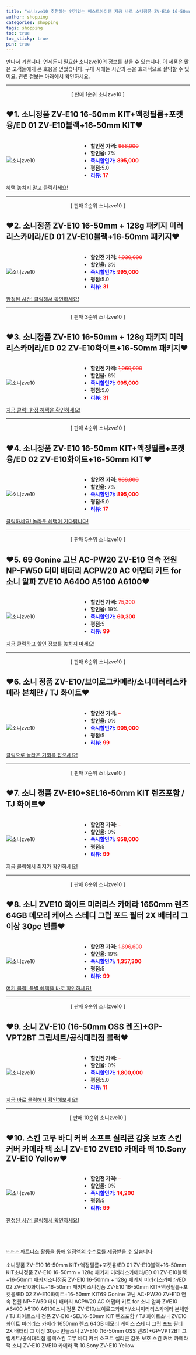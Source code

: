 ```yaml
---
title: "소니zve10 추천하는 인기있는 베스트아이템 지금 바로 소니정품 ZV-E10 16-50mm KIT+액정필름+포켓융/ED 01"
author: shopping
categories: shopping
tags: shopping
toc: true
toc_sticky: true
pin: true
---
```

만나서 기쁩니다. 언제든지 필요한 소니zve10의 정보를 찾을 수 있습니다. 이 제품은 많은 고객들에게 큰 호응을 얻었습니다. 구매 시에는 시간과 돈을 효과적으로 절약할 수 있어요. 관련 정보는 아래에서 확인하세요.

---
<p class="toplist" style="margin: 0 auto; display: block; width: fit-content;">[ 판매 1순위 소니zve10 ]</p>

<h2><strong>❤️1. 소니정품 ZV-E10 16-50mm KIT+액정필름+포켓융/ED 01 ZV-E10블랙+16-50mm KIT❤️</strong></h2>

<div style="display: flex; align-items: center;">
    <div style="flex: 0.4;">
        <img src="https://thumbnail6.coupangcdn.com/thumbnails/remote/230x230ex/image/vendor_inventory/b00f/5703281372b2dc0a76873269c0ac2106327a9484750182afde77ea4e5b6e.jpg" alt="소니zve10" style="max-width: 100%;">
    </div>
    <div style="flex: 0.6; margin-left: 10px;">
        <ul>
            <li><strong>할인전 가격:</strong> <del style="color: red;">966,000</del></li>
            <li><strong>할인율:</strong> 7%</li>
            <li><span style='color:blue'><strong>즉시할인가:</strong></span> <span style='color:red'><strong>895,000</strong></span></li>
            <li><strong>평점:</strong>5.0</li>
            <li><span style='color:blue'><strong>리뷰:</strong></span> <span style='color:red'><strong>17</strong></span></li>
        </ul>
    </div>
</div>
<div class="center">
    <a href="https://William4Davisa.github.io?lptag=AF9450613&subid=githubio&pageKey=7445183488&traceid=V0-153&itemId=19369460086&vendorItemId=86482485958" class="myButton">
        혜택 놓치지 말고 클릭하세요!
    </a>
</div>


---
<p class="toplist" style="margin: 0 auto; display: block; width: fit-content;">[ 판매 2순위 소니zve10 ]</p>

<h2><strong>❤️2. 소니정품 ZV-E10 16-50mm + 128g 패키지 미러리스카메라/ED 01 ZV-E10블랙+16-50mm 패키지❤️</strong></h2>

<div style="display: flex; align-items: center;">
    <div style="flex: 0.4;">
        <img src="https://thumbnail9.coupangcdn.com/thumbnails/remote/230x230ex/image/vendor_inventory/553e/6a556ef2d2f19ba83382e9343f143ed153ea10ab805b22d286f094463f74.jpg" alt="소니zve10" style="max-width: 100%;">
    </div>
    <div style="flex: 0.6; margin-left: 10px;">
        <ul>
            <li><strong>할인전 가격:</strong> <del style="color: red;">1,030,000</del></li>
            <li><strong>할인율:</strong> 3%</li>
            <li><span style='color:blue'><strong>즉시할인가:</strong></span> <span style='color:red'><strong>995,000</strong></span></li>
            <li><strong>평점:</strong>5.0</li>
            <li><span style='color:blue'><strong>리뷰:</strong></span> <span style='color:red'><strong>31</strong></span></li>
        </ul>
    </div>
</div>
<div class="center">
    <a href="https://William4Davisa.github.io?lptag=AF9450613&subid=githubio&pageKey=7387551627&traceid=V0-153&itemId=19093546367&vendorItemId=89009511442" class="myButton">
        한정된 시간! 클릭해서 확인하세요!
    </a>
</div>


---
<p class="toplist" style="margin: 0 auto; display: block; width: fit-content;">[ 판매 3순위 소니zve10 ]</p>

<h2><strong>❤️3. 소니정품 ZV-E10 16-50mm + 128g 패키지 미러리스카메라/ED 02 ZV-E10화이트+16-50mm 패키지❤️</strong></h2>

<div style="display: flex; align-items: center;">
    <div style="flex: 0.4;">
        <img src="https://thumbnail8.coupangcdn.com/thumbnails/remote/230x230ex/image/vendor_inventory/45b3/26ebb8666151b15f856ab39345cc950cfcbc414b357cacfc93d1a908da4f.jpg" alt="소니zve10" style="max-width: 100%;">
    </div>
    <div style="flex: 0.6; margin-left: 10px;">
        <ul>
            <li><strong>할인전 가격:</strong> <del style="color: red;">1,060,000</del></li>
            <li><strong>할인율:</strong> 6%</li>
            <li><span style='color:blue'><strong>즉시할인가:</strong></span> <span style='color:red'><strong>995,000</strong></span></li>
            <li><strong>평점:</strong>5.0</li>
            <li><span style='color:blue'><strong>리뷰:</strong></span> <span style='color:red'><strong>31</strong></span></li>
        </ul>
    </div>
</div>
<div class="center">
    <a href="https://William4Davisa.github.io?lptag=AF9450613&subid=githubio&pageKey=7387551627&traceid=V0-153&itemId=19093546363&vendorItemId=89009511430" class="myButton">
        지금 클릭! 한정 혜택을 확인하세요!
    </a>
</div>


---
<p class="toplist" style="margin: 0 auto; display: block; width: fit-content;">[ 판매 4순위 소니zve10 ]</p>

<h2><strong>❤️4. 소니정품 ZV-E10 16-50mm KIT+액정필름+포켓융/ED 02 ZV-E10화이트+16-50mm KIT❤️</strong></h2>

<div style="display: flex; align-items: center;">
    <div style="flex: 0.4;">
        <img src="https://thumbnail9.coupangcdn.com/thumbnails/remote/230x230ex/image/vendor_inventory/93d9/3d39c442b30625d23c7f20867d27e76d853eb4acfbba6288c9da1c6dc6ae.jpg" alt="소니zve10" style="max-width: 100%;">
    </div>
    <div style="flex: 0.6; margin-left: 10px;">
        <ul>
            <li><strong>할인전 가격:</strong> <del style="color: red;">966,000</del></li>
            <li><strong>할인율:</strong> 7%</li>
            <li><span style='color:blue'><strong>즉시할인가:</strong></span> <span style='color:red'><strong>895,000</strong></span></li>
            <li><strong>평점:</strong>5.0</li>
            <li><span style='color:blue'><strong>리뷰:</strong></span> <span style='color:red'><strong>17</strong></span></li>
        </ul>
    </div>
</div>
<div class="center">
    <a href="https://William4Davisa.github.io?lptag=AF9450613&subid=githubio&pageKey=7445183488&traceid=V0-153&itemId=19369460084&vendorItemId=86482485946" class="myButton">
        클릭하세요! 놀라운 혜택이 기다립니다!
    </a>
</div>


---
<p class="toplist" style="margin: 0 auto; display: block; width: fit-content;">[ 판매 5순위 소니zve10 ]</p>

<h2><strong>❤️5. 69 Gonine 고닌 AC-PW20 ZV-E10 연속 전원 NP-FW50 더미 배터리 ACPW20 AC 어댑터 키트 for 소니 알파 ZVE10 A6400 A5100 A6100❤️</strong></h2>

<div style="display: flex; align-items: center;">
    <div style="flex: 0.4;">
        <img src="https://thumbnail7.coupangcdn.com/thumbnails/remote/230x230ex/image/vendor_inventory/15ac/1bdf5348a9c692e47a1358311650a71533854a3da5a0ebbab833c06c886a.jpg" alt="소니zve10" style="max-width: 100%;">
    </div>
    <div style="flex: 0.6; margin-left: 10px;">
        <ul>
            <li><strong>할인전 가격:</strong> <del style="color: red;">75,300</del></li>
            <li><strong>할인율:</strong> 19%</li>
            <li><span style='color:blue'><strong>즉시할인가:</strong></span> <span style='color:red'><strong>60,300</strong></span></li>
            <li><strong>평점:</strong>5</li>
            <li><span style='color:blue'><strong>리뷰:</strong></span> <span style='color:red'><strong>99</strong></span></li>
        </ul>
    </div>
</div>
<div class="center">
    <a href="https://William4Davisa.github.io?lptag=AF9450613&subid=githubio&pageKey=8190590859&traceid=V0-153&itemId=23438181438&vendorItemId=90756122359" class="myButton">
        지금 클릭하고 할인 정보를 놓치지 마세요!
    </a>
</div>


---
<p class="toplist" style="margin: 0 auto; display: block; width: fit-content;">[ 판매 6순위 소니zve10 ]</p>

<h2><strong>❤️6. 소니 정품 ZV-E10/브이로그카메라/소니미러리스카메라 본체만 / TJ 화이트❤️</strong></h2>

<div style="display: flex; align-items: center;">
    <div style="flex: 0.4;">
        <img src="https://thumbnail7.coupangcdn.com/thumbnails/remote/230x230ex/image/vendor_inventory/ff61/6ff861a35f60382ccab2a03e2efc09f498b44810427bbcac9f5e69c78199.jpeg" alt="소니zve10" style="max-width: 100%;">
    </div>
    <div style="flex: 0.6; margin-left: 10px;">
        <ul>
            <li><strong>할인전 가격:</strong> <del style="color: red;">-</del></li>
            <li><strong>할인율:</strong> 0%</li>
            <li><span style='color:blue'><strong>즉시할인가:</strong></span> <span style='color:red'><strong>905,000</strong></span></li>
            <li><strong>평점:</strong>5</li>
            <li><span style='color:blue'><strong>리뷰:</strong></span> <span style='color:red'><strong>99</strong></span></li>
        </ul>
    </div>
</div>
<div class="center">
    <a href="https://William4Davisa.github.io?lptag=AF9450613&subid=githubio&pageKey=7543873698&traceid=V0-153&itemId=19837821716&vendorItemId=86939423292" class="myButton">
        클릭으로 놀라운 기회를 잡으세요!
    </a>
</div>


---
<p class="toplist" style="margin: 0 auto; display: block; width: fit-content;">[ 판매 7순위 소니zve10 ]</p>

<h2><strong>❤️7. 소니 정품 ZV-E10+SEL16-50mm KIT 렌즈포함 / TJ 화이트❤️</strong></h2>

<div style="display: flex; align-items: center;">
    <div style="flex: 0.4;">
        <img src="https://thumbnail10.coupangcdn.com/thumbnails/remote/230x230ex/image/vendor_inventory/bab8/9ea7ab9d814597c03a3dc8dca011c2926bba05b606e4008fa4d8991e60ac.jpg" alt="소니zve10" style="max-width: 100%;">
    </div>
    <div style="flex: 0.6; margin-left: 10px;">
        <ul>
            <li><strong>할인전 가격:</strong> <del style="color: red;">-</del></li>
            <li><strong>할인율:</strong> 0%</li>
            <li><span style='color:blue'><strong>즉시할인가:</strong></span> <span style='color:red'><strong>958,000</strong></span></li>
            <li><strong>평점:</strong>5</li>
            <li><span style='color:blue'><strong>리뷰:</strong></span> <span style='color:red'><strong>99</strong></span></li>
        </ul>
    </div>
</div>
<div class="center">
    <a href="https://William4Davisa.github.io?lptag=AF9450613&subid=githubio&pageKey=8096663919&traceid=V0-153&itemId=22892061231&vendorItemId=89926621378" class="myButton">
        지금 클릭해서 최저가 확인하세요!
    </a>
</div>


---
<p class="toplist" style="margin: 0 auto; display: block; width: fit-content;">[ 판매 8순위 소니zve10 ]</p>

<h2><strong>❤️8. 소니 ZVE10 화이트 미러리스 카메라 1650mm 렌즈 64GB 메모리 케이스 스테디 그립 포드 필터 2X 배터리 그 이상 30pc 번들❤️</strong></h2>

<div style="display: flex; align-items: center;">
    <div style="flex: 0.4;">
        <img src="https://thumbnail6.coupangcdn.com/thumbnails/remote/230x230ex/image/vendor_inventory/3f8c/bd0d8981944ed81827af9fe729d430077d6505155b243e304f1581a30cf4.jpg" alt="소니zve10" style="max-width: 100%;">
    </div>
    <div style="flex: 0.6; margin-left: 10px;">
        <ul>
            <li><strong>할인전 가격:</strong> <del style="color: red;">1,696,600</del></li>
            <li><strong>할인율:</strong> 19%</li>
            <li><span style='color:blue'><strong>즉시할인가:</strong></span> <span style='color:red'><strong>1,357,300</strong></span></li>
            <li><strong>평점:</strong>5</li>
            <li><span style='color:blue'><strong>리뷰:</strong></span> <span style='color:red'><strong>99</strong></span></li>
        </ul>
    </div>
</div>
<div class="center">
    <a href="https://William4Davisa.github.io?lptag=AF9450613&subid=githubio&pageKey=7858467977&traceid=V0-153&itemId=21438506121&vendorItemId=88843428581" class="myButton">
        여기 클릭! 특별 혜택을 바로 확인하세요!
    </a>
</div>


---
<p class="toplist" style="margin: 0 auto; display: block; width: fit-content;">[ 판매 9순위 소니zve10 ]</p>

<h2><strong>❤️9. 소니 ZV-E10 (16-50mm OSS 렌즈)+GP-VPT2BT 그립세트/공식대리점 블랙❤️</strong></h2>

<div style="display: flex; align-items: center;">
    <div style="flex: 0.4;">
        <img src="https://thumbnail10.coupangcdn.com/thumbnails/remote/230x230ex/image/vendor_inventory/ce4d/e6ae33eb9079a0dbb5aae3419a0c15f459f45ff5a094e5e0daee1e5c7962.jpg" alt="소니zve10" style="max-width: 100%;">
    </div>
    <div style="flex: 0.6; margin-left: 10px;">
        <ul>
            <li><strong>할인전 가격:</strong> <del style="color: red;">-</del></li>
            <li><strong>할인율:</strong> 0%</li>
            <li><span style='color:blue'><strong>즉시할인가:</strong></span> <span style='color:red'><strong>1,800,000</strong></span></li>
            <li><strong>평점:</strong>5.0</li>
            <li><span style='color:blue'><strong>리뷰:</strong></span> <span style='color:red'><strong>11</strong></span></li>
        </ul>
    </div>
</div>
<div class="center">
    <a href="https://William4Davisa.github.io?lptag=AF9450613&subid=githubio&pageKey=6058034563&traceid=V0-153&itemId=11127943391&vendorItemId=83950581128" class="myButton">
        지금 바로 클릭해서 확인해보세요!
    </a>
</div>


---
<p class="toplist" style="margin: 0 auto; display: block; width: fit-content;">[ 판매 10순위 소니zve10 ]</p>

<h2><strong>❤️10. 스킨 고무 바디 커버 소프트 실리콘 갑옷 보호 스킨 커버 카메라 팩 소니 ZV-E10 ZVE10 카메라 팩 10.Sony ZV-E10 Yellow❤️</strong></h2>

<div style="display: flex; align-items: center;">
    <div style="flex: 0.4;">
        <img src="https://thumbnail6.coupangcdn.com/thumbnails/remote/230x230ex/image/vendor_inventory/1371/3b2f1b395d505ff3956252fb11d5fc0b5bada946bde42269625d3ddad5b1.jpg" alt="소니zve10" style="max-width: 100%;">
    </div>
    <div style="flex: 0.6; margin-left: 10px;">
        <ul>
            <li><strong>할인전 가격:</strong> <del style="color: red;">-</del></li>
            <li><strong>할인율:</strong> 0%</li>
            <li><span style='color:blue'><strong>즉시할인가:</strong></span> <span style='color:red'><strong>14,200</strong></span></li>
            <li><strong>평점:</strong>5</li>
            <li><span style='color:blue'><strong>리뷰:</strong></span> <span style='color:red'><strong>99</strong></span></li>
        </ul>
    </div>
</div>
<div class="center">
    <a href="https://William4Davisa.github.io?lptag=AF9450613&subid=githubio&pageKey=7568635525&traceid=V0-153&itemId=19955157797&vendorItemId=90302115984" class="myButton">
        한정된 시간! 클릭해서 확인하세요!
    </a>
</div>

<br><br><br>[💦 💦 💦 파트너스 활동을 통해 일정액의 수수료를 제공받을 수 있습니다](https://link.coupang.com/a/bcpT2c)<br><br>소니정품 ZV-E10 16-50mm KIT+액정필름+포켓융/ED 01 ZV-E10블랙+16-50mm KIT소니정품 ZV-E10 16-50mm + 128g 패키지 미러리스카메라/ED 01 ZV-E10블랙+16-50mm 패키지소니정품 ZV-E10 16-50mm + 128g 패키지 미러리스카메라/ED 02 ZV-E10화이트+16-50mm 패키지소니정품 ZV-E10 16-50mm KIT+액정필름+포켓융/ED 02 ZV-E10화이트+16-50mm KIT69 Gonine 고닌 AC-PW20 ZV-E10 연속 전원 NP-FW50 더미 배터리 ACPW20 AC 어댑터 키트 for 소니 알파 ZVE10 A6400 A5100 A6100소니 정품 ZV-E10/브이로그카메라/소니미러리스카메라 본체만 / TJ 화이트소니 정품 ZV-E10+SEL16-50mm KIT 렌즈포함 / TJ 화이트소니 ZVE10 화이트 미러리스 카메라 1650mm 렌즈 64GB 메모리 케이스 스테디 그립 포드 필터 2X 배터리 그 이상 30pc 번들소니 ZV-E10 (16-50mm OSS 렌즈)+GP-VPT2BT 그립세트/공식대리점 블랙스킨 고무 바디 커버 소프트 실리콘 갑옷 보호 스킨 커버 카메라 팩 소니 ZV-E10 ZVE10 카메라 팩 10.Sony ZV-E10 Yellow